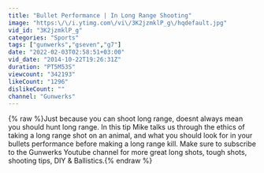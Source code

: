 ```yaml
---
title: "Bullet Performance | In Long Range Shooting"
image: "https:\/\/i.ytimg.com\/vi\/3K2jzmklP_g\/hqdefault.jpg"
vid_id: "3K2jzmklP_g"
categories: "Sports"
tags: ["gunwerks","gseven","g7"]
date: "2022-02-03T02:58:51+03:00"
vid_date: "2014-10-22T19:26:31Z"
duration: "PT5M53S"
viewcount: "342193"
likeCount: "1296"
dislikeCount: ""
channel: "Gunwerks"
---
```

{% raw %}Just because you can shoot long range, doesnt always mean you should hunt long range. In this tip Mike talks us through the ethics of taking a long range shot on an animal, and what you should look for in your bullets performance before making a long range kill. Make sure to subscribe to the Gunwerks Youtube channel for more great long shots, tough shots, shooting tips, DIY &amp; Ballistics.{% endraw %}

